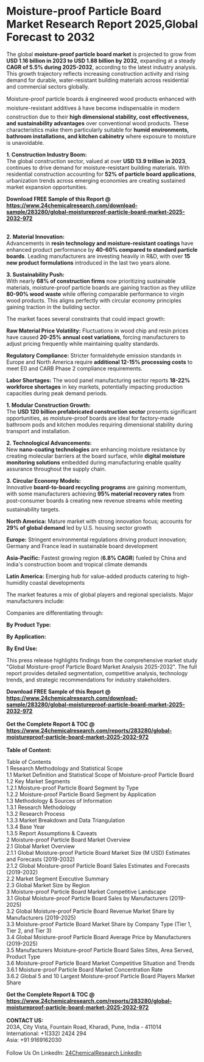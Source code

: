 <h1>Moisture-proof Particle Board Market Research Report 2025,Global Forecast to 2032</h1><p>The global <strong>moisture-proof particle board market</strong> is projected to grow from <strong>USD 1.16 billion in 2023 to USD 1.88 billion by 2032</strong>, expanding at a steady <strong>CAGR of 5.5% during 2025-2032</strong>, according to the latest industry analysis. This growth trajectory reflects increasing construction activity and rising demand for durable, water-resistant building materials across residential and commercial sectors globally.</p><p>Moisture-proof particle boards â engineered wood products enhanced with moisture-resistant additives â have become indispensable in modern construction due to their <strong>high dimensional stability, cost effectiveness, and sustainability advantages</strong> over conventional wood products. These characteristics make them particularly suitable for <strong>humid environments, bathroom installations, and kitchen cabinetry</strong> where exposure to moisture is unavoidable.</p><p><strong>1. Construction Industry Boom:</strong><br>
The global construction sector, valued at over <strong>USD 13.9 trillion in 2023</strong>, continues to drive demand for moisture-resistant building materials. With residential construction accounting for <strong>52% of particle board applications</strong>, urbanization trends across emerging economies are creating sustained market expansion opportunities.</p><div><b>Download FREE Sample of this Report @ 
            <a href="https://www.24chemicalresearch.com/download-sample/283280/global-moistureproof-particle-board-market-2025-2032-972">
            https://www.24chemicalresearch.com/download-sample/283280/global-moistureproof-particle-board-market-2025-2032-972</a></b></div><br><p><strong>2. Material Innovation:</strong><br>
Advancements in <strong>resin technology and moisture-resistant coatings</strong> have enhanced product performance by <strong>40-60% compared to standard particle boards</strong>. Leading manufacturers are investing heavily in R&amp;D, with over <strong>15 new product formulations</strong> introduced in the last two years alone.</p><p><strong>3. Sustainability Push:</strong><br>
With nearly <strong>68% of construction firms</strong> now prioritizing sustainable materials, moisture-proof particle boards are gaining traction as they utilize <strong>80-90% wood waste</strong> while offering comparable performance to virgin wood products. This aligns perfectly with circular economy principles gaining traction in the building sector.</p><p>The market faces several constraints that could impact growth:</p><p><strong>Raw Material Price Volatility:</strong> Fluctuations in wood chip and resin prices have caused <strong>20-25% annual cost variations</strong>, forcing manufacturers to adjust pricing frequently while maintaining quality standards.</p><p><strong>Regulatory Compliance:</strong> Stricter formaldehyde emission standards in Europe and North America require <strong>additional 12-15% processing costs</strong> to meet E0 and CARB Phase 2 compliance requirements.</p><p><strong>Labor Shortages:</strong> The wood panel manufacturing sector reports <strong>18-22% workforce shortages</strong> in key markets, potentially impacting production capacities during peak demand periods.</p><p><strong>1. Modular Construction Growth:</strong><br>
The <strong>USD 120 billion prefabricated construction sector</strong> presents significant opportunities, as moisture-proof boards are ideal for factory-made bathroom pods and kitchen modules requiring dimensional stability during transport and installation.</p><p><strong>2. Technological Advancements:</strong><br>
New <strong>nano-coating technologies</strong> are enhancing moisture resistance by creating molecular barriers at the board surface, while <strong>digital moisture monitoring solutions</strong> embedded during manufacturing enable quality assurance throughout the supply chain.</p><p><strong>3. Circular Economy Models:</strong><br>
Innovative <strong>board-to-board recycling programs</strong> are gaining momentum, with some manufacturers achieving <strong>95% material recovery rates</strong> from post-consumer boards â creating new revenue streams while meeting sustainability targets.</p><p><strong>North America:</strong> Mature market with strong innovation focus; accounts for <strong>29% of global demand</strong> led by U.S. housing sector growth</p><p><strong>Europe:</strong> Stringent environmental regulations driving product innovation; Germany and France lead in sustainable board development</p><p><strong>Asia-Pacific:</strong> Fastest growing region (<strong>6.8% CAGR</strong>) fueled by China and India's construction boom and tropical climate demands</p><p><strong>Latin America:</strong> Emerging hub for value-added products catering to high-humidity coastal developments</p><p>The market features a mix of global players and regional specialists. Major manufacturers include:</p><p>Companies are differentiating through:</p><p><strong>By Product Type:</strong></p><p><strong>By Application:</strong></p><p><strong>By End Use:</strong></p><p>This press release highlights findings from the comprehensive market study "Global Moisture-proof Particle Board Market Analysis 2025-2032". The full report provides detailed segmentation, competitive analysis, technology trends, and strategic recommendations for industry stakeholders.</p><div><b>Download FREE Sample of this Report @ 
            <a href="https://www.24chemicalresearch.com/download-sample/283280/global-moistureproof-particle-board-market-2025-2032-972">
            https://www.24chemicalresearch.com/download-sample/283280/global-moistureproof-particle-board-market-2025-2032-972</a></b></div><br><div><b>Get the Complete Report & TOC @ 
            <a href="https://www.24chemicalresearch.com/reports/283280/global-moistureproof-particle-board-market-2025-2032-972">
            https://www.24chemicalresearch.com/reports/283280/global-moistureproof-particle-board-market-2025-2032-972</a></b></div><br>
            <b>Table of Content:</b><p>Table of Contents<br />
1 Research Methodology and Statistical Scope<br />
1.1 Market Definition and Statistical Scope of Moisture-proof Particle Board<br />
1.2 Key Market Segments<br />
1.2.1 Moisture-proof Particle Board Segment by Type<br />
1.2.2 Moisture-proof Particle Board Segment by Application<br />
1.3 Methodology & Sources of Information<br />
1.3.1 Research Methodology<br />
1.3.2 Research Process<br />
1.3.3 Market Breakdown and Data Triangulation<br />
1.3.4 Base Year<br />
1.3.5 Report Assumptions & Caveats<br />
2 Moisture-proof Particle Board Market Overview<br />
2.1 Global Market Overview<br />
2.1.1 Global Moisture-proof Particle Board Market Size (M USD) Estimates and Forecasts (2019-2032)<br />
2.1.2 Global Moisture-proof Particle Board Sales Estimates and Forecasts (2019-2032)<br />
2.2 Market Segment Executive Summary<br />
2.3 Global Market Size by Region<br />
3 Moisture-proof Particle Board Market Competitive Landscape<br />
3.1 Global Moisture-proof Particle Board Sales by Manufacturers (2019-2025)<br />
3.2 Global Moisture-proof Particle Board Revenue Market Share by Manufacturers (2019-2025)<br />
3.3 Moisture-proof Particle Board Market Share by Company Type (Tier 1, Tier 2, and Tier 3)<br />
3.4 Global Moisture-proof Particle Board Average Price by Manufacturers (2019-2025)<br />
3.5 Manufacturers Moisture-proof Particle Board Sales Sites, Area Served, Product Type<br />
3.6 Moisture-proof Particle Board Market Competitive Situation and Trends<br />
3.6.1 Moisture-proof Particle Board Market Concentration Rate<br />
3.6.2 Global 5 and 10 Largest Moisture-proof Particle Board Players Market Share </p><div><b>Get the Complete Report & TOC @ 
            <a href="https://www.24chemicalresearch.com/reports/283280/global-moistureproof-particle-board-market-2025-2032-972">
            https://www.24chemicalresearch.com/reports/283280/global-moistureproof-particle-board-market-2025-2032-972</a></b></div><br><b>CONTACT US:</b><br>
            203A, City Vista, Fountain Road, Kharadi, Pune, India - 411014<br>
            International: +1(332) 2424 294<br>
            Asia: +91 9169162030 <br><br>
            Follow Us On LinkedIn: <a href="https://www.linkedin.com/company/24chemicalresearch/">24ChemicalResearch LinkedIn</a>